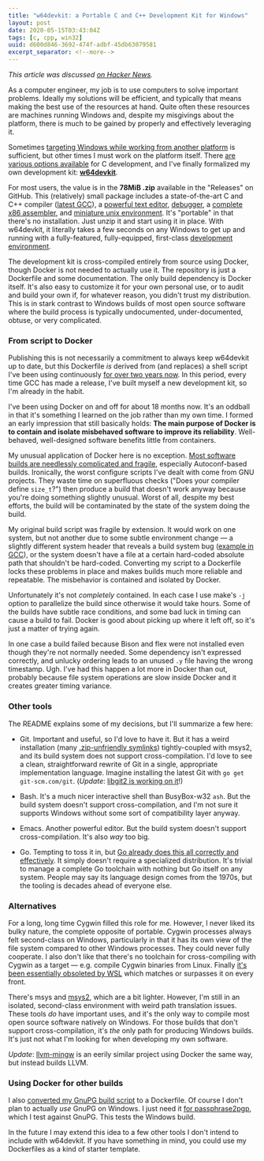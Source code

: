 ```yaml
---
title: "w64devkit: a Portable C and C++ Development Kit for Windows"
layout: post
date: 2020-05-15T03:43:04Z
tags: [c, cpp, win32]
uuid: d600d846-3692-474f-adbf-45db63079581
excerpt_separator: <!--more-->
---
```


*This article was discussed [on Hacker News][hn].*

As a computer engineer, my job is to use computers to solve important
problems. Ideally my solutions will be efficient, and typically that
means making the best use of the resources at hand. Quite often these
resources are machines running Windows and, despite my misgivings about
the platform, there is much to be gained by properly and effectively
leveraging it.

Sometimes [targeting Windows while working from another platform][wine]
is sufficient, but other times I must work on the platform itself. There
[are various options available][four] for C development, and I've
finally formalized my own development kit: [**w64devkit**][repo].

<!--more-->

For most users, the value is in the **78MiB .zip** available in the
"Releases" on GitHub. This (relatively) small package includes a
state-of-the-art C and C++ compiler ([latest GCC][w64]), a [powerful
text editor][vim], [debugger][gdb], a [complete x86 assembler][nasm],
and [miniature unix environment][bb]. It's "portable" in that there's no
installation. Just unzip it and start using it in place. With w64devkit,
it literally takes a few seconds on any Windows to get up and running
with a fully-featured, fully-equipped, first-class [development
environment][ide].

The development kit is cross-compiled entirely from source using Docker,
though Docker is not needed to actually use it. The repository is just a
Dockerfile and some documentation. The only build dependency is Docker
itself. It's also easy to customize it for your own personal use, or to
audit and build your own if, for whatever reason, you didn't trust my
distribution. This is in stark contrast to Windows builds of most open
source software where the build process is typically undocumented,
under-documented, obtuse, or very complicated.

### From script to Docker

Publishing this is not necessarily a commitment to always keep w64devkit
up to date, but this Dockerfile *is* derived from (and replaces) a shell
script I've been using continuously [for over two years now][blast]. In
this period, every time GCC has made a release, I've built myself a new
development kit, so I'm already in the habit.

I've been using Docker on and off for about 18 months now. It's an
oddball in that it's something I learned on the job rather than my own
time. I formed an early impression that still basically holds: **The
main purpose of Docker is to contain and isolate misbehaved software to
improve its reliability**. Well-behaved, well-designed software benefits
little from containers.

My unusual application of Docker here is no exception. [Most software
builds are needlessly complicated and fragile][simple], especially
Autoconf-based builds. Ironically, the worst configure scripts I've
dealt with come from GNU projects. They waste time on superfluous checks
("Does your compiler define `size_t`?") then produce a build that
doesn't work anyway because you're doing something slightly unusual.
Worst of all, despite my best efforts, the build will be contaminated by
the state of the system doing the build.

My original build script was fragile by extension. It would work on one
system, but not another due to some subtle environment change — a
slightly different system header that reveals a build system bug
([example in GCC][bug]), or the system doesn't have a file at a certain
hard-coded absolute path that shouldn't be hard-coded. Converting my
script to a Dockerfile locks these problems in place and makes builds
much more reliable and repeatable. The misbehavior is contained and
isolated by Docker.

Unfortunately it's not *completely* contained. In each case I use make's
`-j` option to parallelize the build since otherwise it would take
hours. Some of the builds have subtle race conditions, and some bad luck
in timing can cause a build to fail. Docker is good about picking up
where it left off, so it's just a matter of trying again.

In one case a build failed because Bison and flex were not installed
even though they're not normally needed. Some dependency isn't expressed
correctly, and unlucky ordering leads to an unused `.y` file having the
wrong timestamp. Ugh. I've had this happen a lot more in Docker than
out, probably because file system operations are slow inside Docker and
it creates greater timing variance.

### Other tools

The README explains some of my decisions, but I'll summarize a few here:

* Git. Important and useful, so I'd love to have it. But it has a weird
  installation (many [.zip-unfriendly symlinks][sym]) tightly-coupled
  with msys2, and its build system does not support cross-compilation.
  I'd love to see a clean, straightforward rewrite of Git in a single,
  appropriate implementation language. Imagine installing the latest Git
  with `go get git-scm.com/git`. (*Update*: [libgit2 is working on
  it][git2]!)

* Bash. It's a much nicer interactive shell than BusyBox-w32 `ash`. But
  the build system doesn't support cross-compilation, and I'm not sure
  it supports Windows without some sort of compatibility layer anyway.

* Emacs. Another powerful editor. But the build system doesn't support
  cross-compilation. It's also *way* too big.

* Go. Tempting to toss it in, but [Go already does this all correctly
  and effectively][go]. It simply doesn't require a specialized
  distribution. It's trivial to manage a complete Go toolchain with
  nothing but Go itself on any system. People may say its language
  design comes from the 1970s, but the tooling is decades ahead of
  everyone else.

### Alternatives 

For a long, long time Cygwin filled this role for me. However, I never
liked its bulky nature, the complete opposite of portable. Cygwin
processes always felt second-class on Windows, particularly in that it
has its own view of the file system compared to other Windows processes.
They could never fully cooperate. I also don't like that there's no
toolchain for cross-compiling with Cygwin as a target — e.g. compile
Cygwin binaries from Linux. Finally [it's been essentially obsoleted by
WSL][wsl] which matches or surpasses it on every front.

There's msys and [msys2][msys2], which are a bit lighter. However, I'm
still in an isolated, second-class environment with weird path
translation issues. These tools *do* have important uses, and it's the
only way to compile most open source software natively on Windows. For
those builds that don't support cross-compilation, it's *the* only path
for producing Windows builds. It's just not what I'm looking for when
developing my own software.

*Update*: [llvm-mingw][llvm] is an eerily similar project using Docker
the same way, but instead builds LLVM.

### Using Docker for other builds

I also [converted my GnuPG build script][gnupg] to a Dockerfile. Of
course I don't plan to actually *use* GnuPG on Windows. I just need it
[for passphrase2pgp][p2], which I test against GnuPG. This tests the
Windows build.

In the future I may extend this idea to a few other tools I don't intend
to include with w64devkit. If you have something in mind, you could use
my Dockerfiles as a kind of starter template.


[bb]: https://frippery.org/busybox/
[blast]: /blog/2018/04/13/#a-better-alternative
[bug]: https://gcc.gnu.org/legacy-ml/gcc/2017-05/msg00219.html
[four]: /blog/2016/06/13/
[gdb]: https://www.gnu.org/software/gdb/
[git2]: https://github.com/libgit2/libgit2/pull/5507
[gnupg]: https://github.com/skeeto/gnupg-windows-build
[go]: /blog/2020/01/21/
[hn]: https://news.ycombinator.com/item?id=23292161
[ide]: https://sanctum.geek.nz/arabesque/unix-as-ide-introduction/
[llvm]: https://github.com/mstorsjo/llvm-mingw
[msys2]: https://www.msys2.org/
[nasm]:https://www.nasm.us/ 
[p2]: /blog/2019/07/10/
[repo]: https://github.com/skeeto/w64devkit
[simple]: /blog/2017/03/30/
[sym]: https://github.com/skeeto/w64devkit/issues/1
[vim]: https://www.vim.org/
[w64]: http://mingw-w64.org/
[wine]: /blog/2018/11/15/
[wsl]: /blog/2017/11/30/
